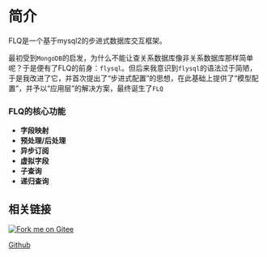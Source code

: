 # 简介

FLQ是一个基于mysql2的步进式数据库交互框架。

最初受到`MongoDB`的启发，为什么不能让查关系数据库像非关系数据库那样简单呢？于是便有了FLQ的前身：`flysql`。但后来我意识到`flysql`的语法过于简陋，于是我改进了它，并首次提出了“步进式配置”的思想，在此基础上提供了“模型配置”，并予以“应用层”的解决方案，最终诞生了`FLQ`

### FLQ的核心功能

- **字段映射**
- **预处理/后处理**
- **异步订阅**
- **虚拟字段**
- **子查询**
- **递归查询**

## 相关链接

[![Fork me on Gitee](https://gitee.com/cffh/flq/widgets/widget_3.svg?color=e6843a)](https://gitee.com/cffh/flq)

[Github](https://github.com/cffhidol/flq)